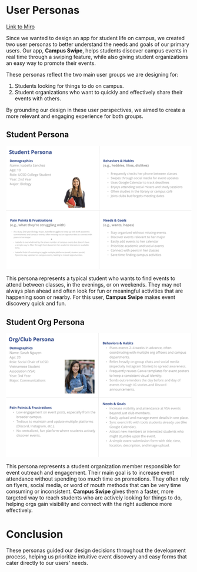 # User Personas

[Link to Miro](https://miro.com/app/board/uXjVI-UbQ1E=/?share_link_id=636988946)

Since we wanted to design an app for student life on campus, we created two user personas to better understand the needs and goals of our primary users. Our app, **Campus Swipe**, helps students discover campus events in real time through a swiping feature, while also giving student organizations an easy way to promote their events.

These personas reflect the two main user groups we are designing for:

1. Students looking for things to do on campus.
2. Student organizations who want to quickly and effectively share their events with others.

By grounding our design in these user perspectives, we aimed to create a more relevant and engaging experience for both groups.

## Student Persona

![Screenshot of our student persona](/specs/assets/studentPersona.png)

This persona represents a typical student who wants to find events to attend between classes, in the evenings, or on weekends. They may not always plan ahead and often look for fun or meaningful activities that are happening soon or nearby. For this user, **Campus Swipe** makes event discovery quick and fun.

## Student Org Persona

![Screenshot of our student org persona](/specs/assets/orgPersona.png)

This persona represents a student organization member responsible for event outreach and engagement. Their main goal is to increase event attendance without spending too much time on promotions. They often rely on flyers, social media, or word of mouth methods that can be very time consuming or inconsistent. **Campus Swipe** gives them a faster, more targeted way to reach students who are actively looking for things to do, helping orgs gain visibility and connect with the right audience more effectively.

# Conclusion

These personas guided our design decisions throughout the development process, helping us prioritize intuitive event discovery and easy forms that cater directly to our users' needs.
